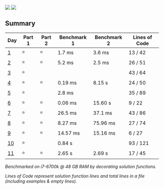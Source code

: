 ![](https://img.shields.io/badge/days%20completed-10-red)
![](https://img.shields.io/badge/stars%20⭐-17-yellow)

## Summary
|       Day         |Part 1|Part 2|Benchmark 1|Benchmark 2|Lines of Code|
|-------------------|------|------|-----------|-----------|-------------|
| [1](./day_01.py)  |⭐   |⭐    |   1.7  ms |   3.6  ms |  13 / 42    |
| [2](./day_02.py)  |⭐   |⭐    |   5.2  ms |   2.5  ms |  26 / 51    |
| [3](./day_03.py)  |⭐   |      |           |           |  43 / 64    |
| [4](./day_04.py)  |⭐   |⭐    |   0.19 ms |    8.15 s |  24 / 50    |
| [5](./day_05.py)  |⭐   |      |    2.8 ms |           |  35 / 89    |
| [6](./day_06.py)  |⭐   |⭐    |   0.06 ms |   15.60 s |  9 / 22     |
| [7](./day_07.py)  |⭐   |⭐    |   26.5 ms |   37.1 ms |  43 / 86    |
| [8](./day_08.py)  |⭐   |⭐    |   8.27 ms |  75.96 ms |  27 / 74    |
| [9](./day_09.py)  |⭐   |⭐    |  14.57 ms |  15.16 ms |  6 / 27     |
| [10](./day_10.py) |⭐   |      |    0.84 s |           |  93 / 121   |
| [11](./day_11.py) |⭐   |⭐    |    2.65 s |    2.69 s |  17 / 45   |


*Benchmarked on i7-6700k @ 48 GB RAM by decorating solution functions.*

*Lines of Code represent solution function lines and total lines in a file (including examples & empty lines).*

